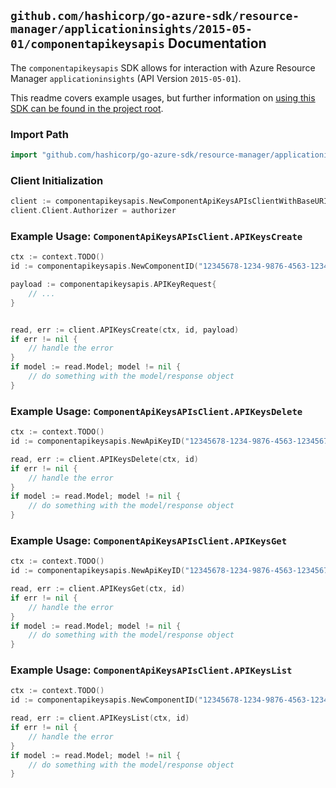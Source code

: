 
## `github.com/hashicorp/go-azure-sdk/resource-manager/applicationinsights/2015-05-01/componentapikeysapis` Documentation

The `componentapikeysapis` SDK allows for interaction with Azure Resource Manager `applicationinsights` (API Version `2015-05-01`).

This readme covers example usages, but further information on [using this SDK can be found in the project root](https://github.com/hashicorp/go-azure-sdk/tree/main/docs).

### Import Path

```go
import "github.com/hashicorp/go-azure-sdk/resource-manager/applicationinsights/2015-05-01/componentapikeysapis"
```


### Client Initialization

```go
client := componentapikeysapis.NewComponentApiKeysAPIsClientWithBaseURI("https://management.azure.com")
client.Client.Authorizer = authorizer
```


### Example Usage: `ComponentApiKeysAPIsClient.APIKeysCreate`

```go
ctx := context.TODO()
id := componentapikeysapis.NewComponentID("12345678-1234-9876-4563-123456789012", "example-resource-group", "resourceName")

payload := componentapikeysapis.APIKeyRequest{
	// ...
}


read, err := client.APIKeysCreate(ctx, id, payload)
if err != nil {
	// handle the error
}
if model := read.Model; model != nil {
	// do something with the model/response object
}
```


### Example Usage: `ComponentApiKeysAPIsClient.APIKeysDelete`

```go
ctx := context.TODO()
id := componentapikeysapis.NewApiKeyID("12345678-1234-9876-4563-123456789012", "example-resource-group", "resourceName", "keyId")

read, err := client.APIKeysDelete(ctx, id)
if err != nil {
	// handle the error
}
if model := read.Model; model != nil {
	// do something with the model/response object
}
```


### Example Usage: `ComponentApiKeysAPIsClient.APIKeysGet`

```go
ctx := context.TODO()
id := componentapikeysapis.NewApiKeyID("12345678-1234-9876-4563-123456789012", "example-resource-group", "resourceName", "keyId")

read, err := client.APIKeysGet(ctx, id)
if err != nil {
	// handle the error
}
if model := read.Model; model != nil {
	// do something with the model/response object
}
```


### Example Usage: `ComponentApiKeysAPIsClient.APIKeysList`

```go
ctx := context.TODO()
id := componentapikeysapis.NewComponentID("12345678-1234-9876-4563-123456789012", "example-resource-group", "resourceName")

read, err := client.APIKeysList(ctx, id)
if err != nil {
	// handle the error
}
if model := read.Model; model != nil {
	// do something with the model/response object
}
```
